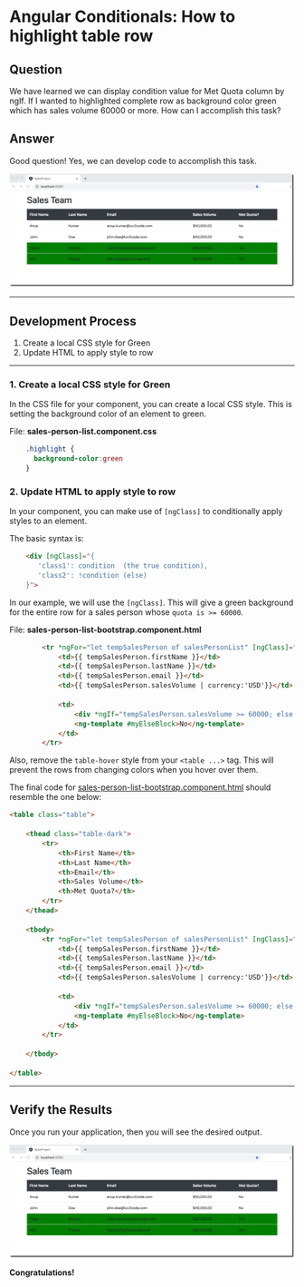 # Angular Conditionals: How to highlight table row

## Question

We have learned we can display condition value for Met Quota column by ngIf. If I wanted to highlighted complete row as background color green which has sales volume 60000 or more. How can I accomplish this task?

## Answer

Good question! Yes, we can develop code to accomplish this task.

![Highlight complete table row](images/02-ngIf-highlight-entire-row.png)

----

## Development Process
1. Create a local CSS style for Green
2. Update HTML to apply style to row

---
### 1. Create a local CSS style for Green

In the CSS file for your component, you can create a local CSS style. This is setting the background color of an element to green.


File: **sales-person-list.component.css**
```css
    .highlight {
      background-color:green
    }
```

### 2. Update HTML to apply style to row

In your component, you can make use of `[ngClass]` to conditionally apply styles to an element.

The basic syntax is:
```html
    <div [ngClass]="{
       'class1': condition  (the true condition),
       'class2': !condition (else)
    }">
```

In our example, we will use the `[ngClass]`. This will give a green background for the entire row for a sales person whose `quota is >= 60000`.

File: **sales-person-list-bootstrap.component.html**
```html
        <tr *ngFor="let tempSalesPerson of salesPersonList" [ngClass]="{'highlight': tempSalesPerson.salesVolume >= 60000}">
            <td>{{ tempSalesPerson.firstName }}</td>
            <td>{{ tempSalesPerson.lastName }}</td>
            <td>{{ tempSalesPerson.email }}</td>
            <td>{{ tempSalesPerson.salesVolume | currency:'USD'}}</td>

            <td>
                <div *ngIf="tempSalesPerson.salesVolume >= 60000; else myElseBlock">Yes</div>
                <ng-template #myElseBlock>No</ng-template>
            </td>
        </tr>
```

Also, remove the `table-hover` style from your `<table ...>` tag. This will prevent the rows from changing colors when you hover over them.

The final code for [sales-person-list-bootstrap.component.html](code/sales-person-list-bootstrap.component.html) should resemble the one below:

```html
<table class="table">

    <thead class="table-dark">
        <tr>
            <th>First Name</th>
            <th>Last Name</th>
            <th>Email</th>
            <th>Sales Volume</th>
            <th>Met Quota?</th>
        </tr>
    </thead>

    <tbody>
        <tr *ngFor="let tempSalesPerson of salesPersonList" [ngClass]="{'highlight': tempSalesPerson.salesVolume >= 60000}">
            <td>{{ tempSalesPerson.firstName }}</td>
            <td>{{ tempSalesPerson.lastName }}</td>
            <td>{{ tempSalesPerson.email }}</td>
            <td>{{ tempSalesPerson.salesVolume | currency:'USD'}}</td>

            <td>
                <div *ngIf="tempSalesPerson.salesVolume >= 60000; else myElseBlock">Yes</div>
                <ng-template #myElseBlock>No</ng-template>
            </td>
        </tr>

    </tbody>

</table>
```

---
## Verify the Results

Once you run your application, then you will see the desired output.

![Highlight complete table row](images/02-ngIf-highlight-entire-row.png)

**Congratulations!**
